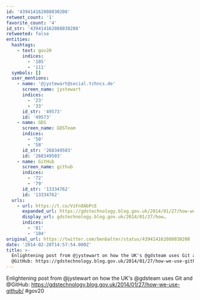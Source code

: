 ```yaml
---
id: '439414162088030208'
retweet_count: '1'
favorite_count: '4'
id_str: '439414162088030208'
retweeted: false
entities:
  hashtags:
    - text: gov20
      indices:
        - '105'
        - '111'
  symbols: []
  user_mentions:
    - name: '@jystewart@social.tchncs.de'
      screen_name: jystewart
      indices:
        - '23'
        - '33'
      id_str: '49573'
      id: '49573'
    - name: GDS
      screen_name: GDSTeam
      indices:
        - '50'
        - '58'
      id_str: '268349503'
      id: '268349503'
    - name: GitHub
      screen_name: github
      indices:
        - '72'
        - '79'
      id_str: '13334762'
      id: '13334762'
  urls:
    - url: https://t.co/VzFn8AbPcE
      expanded_url: https://gdstechnology.blog.gov.uk/2014/01/27/how-we-use-github/
      display_url: gdstechnology.blog.gov.uk/2014/01/27/how…
      indices:
        - '81'
        - '104'
original_url: https://twitter.com/benbalter/status/439414162088030208
date: '2014-02-28T14:57:54.000Z'
title: >-
  Enlightening post from @jystewart on how the UK's @gdsteam uses Git and
  @GitHub: https://gdstechnology.blog.gov.uk/2014/01/27/how-we-use-github/…
---
```


Enlightening post from @jystewart on how the UK's @gdsteam uses Git and @GitHub: https://gdstechnology.blog.gov.uk/2014/01/27/how-we-use-github/ #gov20